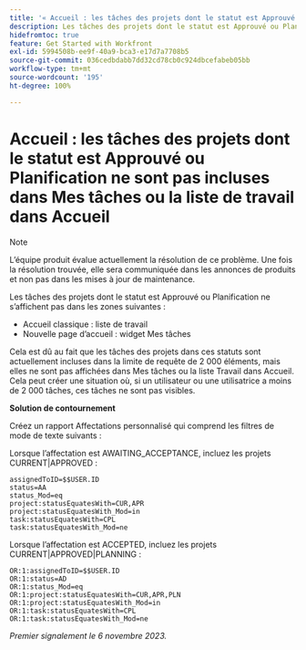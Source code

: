 ```yaml
---
title: '« Accueil : les tâches des projets dont le statut est Approuvé ou Planification ne sont pas incluses dans Mes tâches ou la Liste de travail de l’accueil. »'
description: Les tâches des projets dont le statut est Approuvé ou Planification ne s’affichent pas dans l’accueil. Une solution de contournement est disponible.
hidefromtoc: true
feature: Get Started with Workfront
exl-id: 5994508b-ee9f-40a9-bca3-e17d7a7708b5
source-git-commit: 036cedbdabb7dd32cd78cb0c924dbcefabeb05bb
workflow-type: tm+mt
source-wordcount: '195'
ht-degree: 100%

---
```


# Accueil : les tâches des projets dont le statut est Approuvé ou Planification ne sont pas incluses dans Mes tâches ou la liste de travail dans Accueil

>[!NOTE]
>
>L’équipe produit évalue actuellement la résolution de ce problème. Une fois la résolution trouvée, elle sera communiquée dans les annonces de produits et non pas dans les mises à jour de maintenance.

Les tâches des projets dont le statut est Approuvé ou Planification ne s’affichent pas dans les zones suivantes :

* Accueil classique : liste de travail
* Nouvelle page d’accueil : widget Mes tâches

Cela est dû au fait que les tâches des projets dans ces statuts sont actuellement incluses dans la limite de requête de 2 000 éléments, mais elles ne sont pas affichées dans Mes tâches ou la liste Travail dans Accueil. Cela peut créer une situation où, si un utilisateur ou une utilisatrice a moins de 2 000 tâches, ces tâches ne sont pas visibles.

**Solution de contournement**

Créez un rapport Affectations personnalisé qui comprend les filtres de mode de texte suivants :

Lorsque l’affectation est AWAITING_ACCEPTANCE, incluez les projets CURRENT|APPROVED :

```
assignedToID=$$USER.ID
status=AA
status_Mod=eq
project:statusEquatesWith=CUR,APR
project:statusEquatesWith_Mod=in
task:statusEquatesWith=CPL
task:statusEquatesWith_Mod=ne
```

Lorsque l’affectation est ACCEPTED, incluez les projets CURRENT|APPROVED|PLANNING :

```
OR:1:assignedToID=$$USER.ID
OR:1:status=AD
OR:1:status_Mod=eq
OR:1:project:statusEquatesWith=CUR,APR,PLN
OR:1:project:statusEquatesWith_Mod=in
OR:1:task:statusEquatesWith=CPL
OR:1:task:statusEquatesWith_Mod=ne
```

_Premier signalement le 6 novembre 2023._
